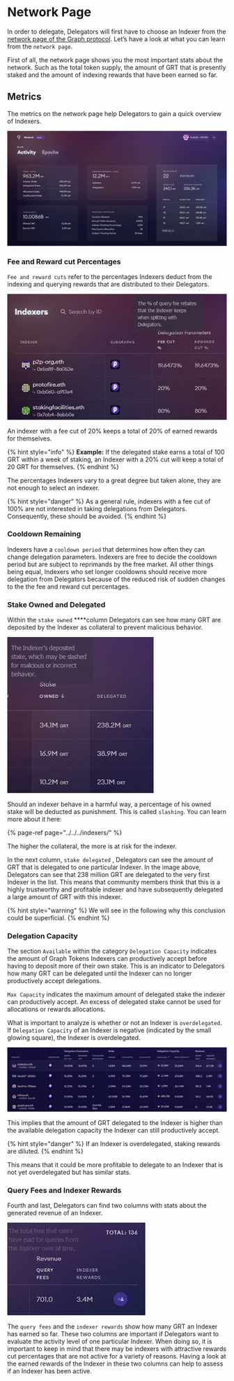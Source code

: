 # Network Page

In order to delegate, Delegators will first have to choose an Indexer from the [network page of the Graph protocol](https://network.thegraph.com/). Let’s have a look at what you can learn from the `network page`.

First of all, the network page shows you the most important stats about the network. Such as the total token supply, the amount of GRT that is presently staked and the amount of indexing rewards that have been earned so far.

## Metrics

The metrics on the network page help Delegators to gain a quick overview of Indexers. 

![Network Page of The Graph](../../../../.gitbook/assets/image%20%288%29.png)

### Fee and Reward cut Percentages

`Fee and reward cuts` refer to the percentages Indexers deduct from the indexing and querying rewards that are distributed to their Delegators. 

![](../../../../.gitbook/assets/image%20%289%29.png)

An indexer with a fee cut of 20% keeps a total of 20% of earned rewards for themselves. 

{% hint style="info" %}
**Example:** If the delegated stake earns a total of 100 GRT within a week of staking, an Indexer with a 20% cut will keep a total of 20 GRT for themselves.
{% endhint %}

The percentages Indexers vary to a great degree but taken alone, they are not enough to select an indexer.

{% hint style="danger" %}
As a general rule, indexers with a fee cut of 100% are not interested in taking delegations from Delegators. Consequently, these should be avoided.
{% endhint %}

### Cooldown Remaining

Indexers have a `cooldown period` that determines how often they can change delegation parameters. Indexers are free to decide the cooldown period but are subject to reprimands by the free market. All other things being equal, Indexers who set longer cooldowns should receive more delegation from Delegators because of the reduced risk of sudden changes to the the fee and reward cut percentages.

### Stake Owned and Delegated

Within the `stake owned` ****column Delegators can see how many GRT are deposited by the Indexer as collateral to prevent malicious behavior. 

![](../../../../.gitbook/assets/image%20%285%29.png)

Should an indexer behave in a harmful way, a percentage of his owned stake will be deducted as punishment. This is called `slashing`. You can learn more about it here:

{% page-ref page="../../../indexers/" %}

The higher the collateral, the more is at risk for the indexer. 

In the next column, `stake delegated` , Delegators can see the amount of GRT that is delegated to one particular Indexer. In the image above, Delegators can see that 238 million GRT are delegated to the very first Indexer in the list. This means that community members think that this is a highly trustworthy and profitable indexer and have subsequently delegated a large amount of GRT with this indexer. 

{% hint style="warning" %}
We will see in the following why this conclusion could be superficial.
{% endhint %}

### Delegation Capacity

The section `Available` within the category `Delegation Capacity` indicates the amount of Graph Tokens Indexers can productively accept before having to deposit more of their own stake. This is an indicator to Delegators how many GRT can be delegated until the Indexer can no longer productively accept delegations.

`Max Capacity` indicates the maximum amount of delegated stake the indexer can productively accept. An excess of delegated stake cannot be used for allocations or rewards allocations.

What is important to analyze is whether or not an Indexer is `overdelegated`. If `Delegation Capacity` of an Indexer is negative \(indicated by the small glowing square\), the Indexer is overdelegated.

![](../../../../.gitbook/assets/1%20%281%29.jpg)

This implies that the amount of GRT delegated to the Indexer is higher than the available delegation capacity the Indexer can still productively accept. 

{% hint style="danger" %}
If an Indexer is overdelegated, staking rewards are diluted.
{% endhint %}

This means that it could be more profitable to delegate to an Indexer that is not yet overdelegated but has similar stats.

### Query Fees and Indexer Rewards

Fourth and last, Delegators can find two columns with stats about the generated revenue of an Indexer.

![](../../../../.gitbook/assets/image%20%281%29.png)

The `query fees` and the `indexer rewards` show how many GRT an Indexer has earned so far. These two columns are important if Delegators want to evaluate the activity level of one particular Indexer. When doing so, it is important to keep in mind that there may be indexers with attractive rewards cut percentages that are not active for a variety of reasons. Having a look at the earned rewards of the Indexer in these two columns can help to assess if an Indexer has been active.

